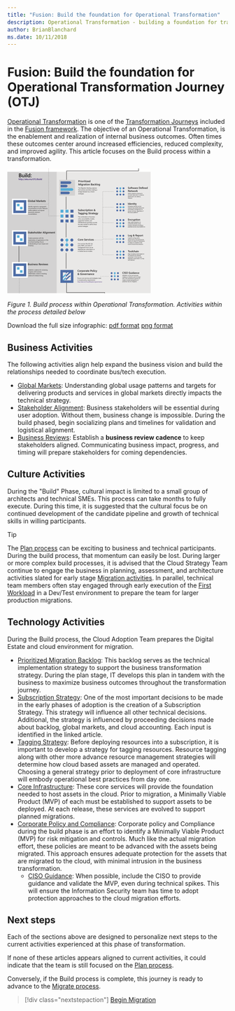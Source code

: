 ```yaml
---
title: "Fusion: Build the foundation for Operational Transformation"
description: Operational Transformation - building a foundation for transformation
author: BrianBlanchard
ms.date: 10/11/2018
---
```


# Fusion: Build the foundation for Operational Transformation Journey (OTJ)

[Operational Transformation](overview.md) is one of the [Transformation Journeys](../overview.md) included in the [Fusion framework](../../overview.md). The objective of an Operational Transformation, is the enablement and realization of internal business outcomes. Often times these outcomes center around increased efficiencies, reduced complexity, and improved agility. This article focuses on the Build process within a transformation.

![Build process within Operational Transformation](../../_images/operational-transformation-build.png)

*Figure 1. Build process within Operational Transformation. Activities within the process detailed below*

Download the full size infographic: [pdf format](../../_images/operational-transformation-infographic.png) [png format](../../_images/operational-transformation-infographic.pdf)

## Business Activities

The following activities align help expand the business vision and build the relationships needed to coordinate bus/tech execution.

* [Global Markets](../../business-strategy/global-markets.md): Understanding global usage patterns and targets for delivering products and services in global markets directly impacts the technical strategy.
* [Stakeholder Alignment](../../business-strategy/stakeholder-alignment.md): Business stakeholders will be essential during user adoption. Without them, business change is impossible. During the build phased, begin socializing plans and timelines for validation and logistical alignment.
* [Business Reviews](../../business-strategy/business-reviews.md): Establish a **business review cadence** to keep stakeholders aligned. Communicating business impact, progress, and timing will prepare stakeholders for coming dependencies.

## Culture Activities

During the "Build" Phase, cultural impact is limited to a small group of architects and technical SMEs. This process can take months to fully execute. During this time, it is suggested that the cultural focus be on continued development of the candidate pipeline and growth of technical skills in willing participants.

> [!TIP]
> The [Plan process](plan.md) can be exciting to business and technical participants. During the build process, that momentum can easily be lost. During larger or more complex build processes, it is advised that the Cloud Strategy Team continue to engage the business in planning, assessment, and architecture activities slated for early stage [Migration activities](migrate.md). In parallel, technical team members often stay engaged through early execution of the [First Workload](../../migration/plan/first-workload.md) in a Dev/Test environment to prepare the team for larger production migrations.

## Technology Activities

During the Build process, the Cloud Adoption Team prepares the Digital Estate and cloud environment for migration.

* [Prioritized Migration Backlog](../../migration/plan/migration-backlog.md): This backlog serves as the technical implementation strategy to support the business transformation strategy. During the plan stage, IT develops this plan in tandem with the business to maximize business outcomes throughout the transformation journey.
* [Subscription Strategy](../../infrastructure/subscriptions/overview.md): One of the most important decisions to be made in the early phases of adoption is the creation of a Subscription Strategy. This strategy will influence all other technical decisions. Additional, the strategy is influenced by proceeding decisions made about backlog, global markets, and cloud accounting. Each input is identified in the linked article.
* [Tagging Strategy](../../infrastructure/resource-tagging/overview.md): Before deploying resources into a subscription, it is important to develop a strategy for tagging resources. Resource tagging along with other more advance resource management strategies will determine how cloud based assets are managed and operated. Choosing a general strategy prior to deployment of core infrastructure will embody operational best practices from day one.
* [Core Infrastructure](../../infrastructure/overview.md): These core services will provide the foundation needed to host assets in the cloud. Prior to migration, a Minimally Viable Product (MVP) of each must be established to support assets to be deployed. At each release, these services are evolved to support planned migrations.
* [Corporate Policy and Compliance](../../migration/plan/corporate-policy-and-compliance.md): Corporate policy and Compliance during the build phase is an effort to identify a Minimally Viable Product (MVP) for risk mitigation and controls. Much like the actual migration effort, these policies are meant to be advanced with the assets being migrated. This approach ensures adequate protection for the assets that are migrated to the cloud, with minimal intrusion in the business transformation.
    * [CISO Guidance](../../migration/plan/ciso-guidance.md): When possible, include the CISO to provide guidance and validate the MVP, even during technical spikes. This will ensure the Information Security team has time to adopt protection approaches to the cloud migration efforts.

## Next steps

Each of the sections above are designed to personalize next steps to the current activities experienced at this phase of transformation.

If none of these articles appears aligned to current activities, it could indicate that the team is still focused on the [Plan process](plan.md).

Conversely, if the Build process is complete, this journey is ready to advance to the [Migrate process](migrate.md).

> [!div class="nextstepaction"]
> [Begin Migration](migrate.md)